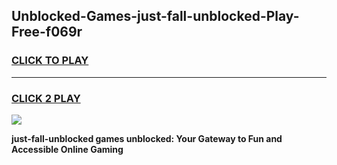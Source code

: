 
## Unblocked-Games-just-fall-unblocked-Play-Free-f069r
<h3>
<a href="https://premium76.site?title=just-fall-unblocked&ref=18A1">CLICK TO PLAY</a></h3>
<hr>

<h3>
<a href="https://premium76.site?title=just-fall-unblocked&ref=18A1">CLICK 2 PLAY</a>
  
</h3>

<a href="https://premium76.site?title=just-fall-unblocked&ref=18A1"><img src="https://clearcache.store/games.png"></a>


**just-fall-unblocked games unblocked: Your Gateway to Fun and Accessible Online Gaming**
